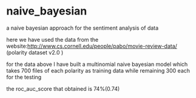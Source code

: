 # naive_bayesian
a naive bayesian approach for the sentiment analysis of data

here we have used the data from the website:http://www.cs.cornell.edu/people/pabo/movie-review-data/ (polarity dataset v2.0 )

for the data above I have built a multinomial naive bayesian model which takes 700 files of each polarity as training data while remaining 300 each for the testing

the roc_auc_score that obtained is 74%(0.74)
